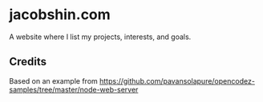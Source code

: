 # jacobshin.com
A website where I list my projects, interests, and goals.

## Credits
Based on an example from https://github.com/pavansolapure/opencodez-samples/tree/master/node-web-server
